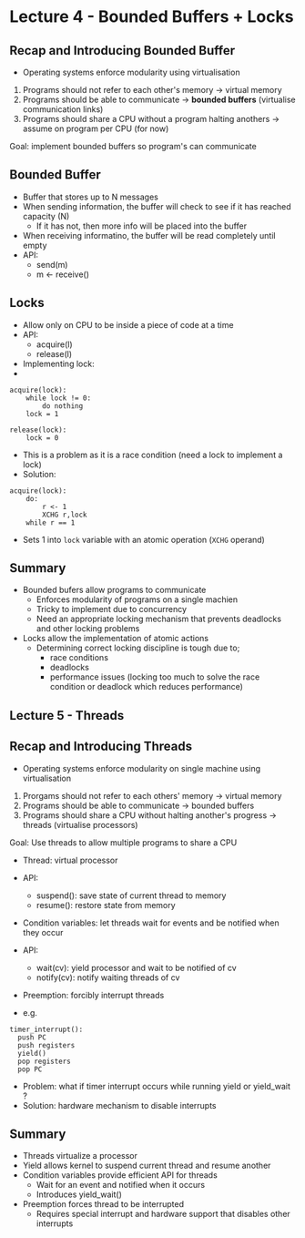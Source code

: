 # Lecture 4 - Bounded Buffers + Locks

## Recap and Introducing Bounded Buffer

- Operating systems enforce modularity using virtualisation
1. Programs should not refer to each other's memory -> virtual memory
2. Programs should be able to communicate -> **bounded buffers** (virtualise communication links)
3. Programs should share a CPU without a program halting anothers -> assume on program per CPU (for now)

Goal: implement bounded buffers so program's can communicate

## Bounded Buffer

- Buffer that stores up to N messages
- When sending information, the buffer will check to see if it has reached capacity (N)
  - If it has not, then more info will be placed into the buffer
- When receiving informatino, the buffer will be read completely until empty
- API:
  - send(m)
  - m <- receive()

## Locks

- Allow only on CPU to be inside a piece of code at a time
- API:
  - acquire(l)
  - release(l)
- Implementing lock:
- 
```
acquire(lock):
    while lock != 0:
        do nothing
    lock = 1

release(lock):
    lock = 0
```

- This is a problem as it is a race condition (need a lock to implement a lock)
- Solution:

```
acquire(lock):
    do:
        r <- 1
        XCHG r,lock
    while r == 1
```

- Sets 1 into `lock` variable with an atomic operation (`XCHG` operand)

## Summary

- Bounded bufers allow programs to communicate
  - Enforces modularity of programs on a single machien
  - Tricky to implement due to concurrency
  - Need an appropriate locking mechanism that prevents deadlocks and other locking problems
- Locks allow the implementation of atomic actions
  - Determining correct locking discipline is tough due to;
    - race conditions
    - deadlocks
    - performance issues (locking too much to solve the race condition or deadlock which reduces performance) 

## Lecture 5 - Threads

## Recap and Introducing Threads

- Operating systems enforce modularity on single machine using virtualisation
1. Prorgams should not refer to each others' memory -> virtual memory
2. Programs should be able to communicate -> bounded buffers
3. Programs should share a CPU without halting another's progress -> threads (virtualise processors)

Goal: Use threads to allow multiple programs to share a CPU

- Thread: virtual processor
- API:
  - suspend(): save state of current thread to memory
  - resume(): restore state from memory

- Condition variables: let threads wait for events and be notified when they occur
- API:
  - wait(cv): yield processor and wait to be notified of cv
  - notify(cv): notify waiting threads of cv

- Preemption: forcibly interrupt threads
- e.g.

```
timer_interrupt():
  push PC
  push registers
  yield()
  pop registers
  pop PC
```
- Problem: what if timer interrupt occurs while running yield or yield_wait ?
- Solution: hardware mechanism to disable interrupts

## Summary

- Threads virtualize a processor
- Yield allows kernel to suspend current thread and resume another
- Condition variables provide efficient API for threads
  - Wait for an event and notified when it occurs
  - Introduces yield_wait()
- Preemption forces thread to be interrupted
  - Requires special interrupt and hardware support that disables other interrupts 